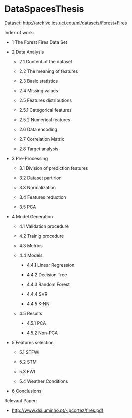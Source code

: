 # DataSpacesThesis

Dataset: http://archive.ics.uci.edu/ml/datasets/Forest+Fires

Index of work:

- 1 The Forest Fires Data Set

- 2 Data Analysis

  - 2.1 Content of the dataset
  
  - 2.2 The meaning of features
  
  - 2.3 Basic statistics
  
  - 2.4 Missing values
  
  - 2.5 Features distributions
  
  - 2.5.1 Categorical features
  
  - 2.5.2 Numerical features
  
  - 2.6 Data encoding
  
  - 2.7 Correlation Matrix
  
  - 2.8 Target analysis

- 3 Pre-Processing
  
  - 3.1 Division of prediction features
  
  - 3.2 Dataset partirion
  
  - 3.3 Normalization
  
  - 3.4 Features reduction
  
  - 3.5 PCA

- 4 Model Generation
  
  - 4.1 Validation procedure
  
  - 4.2 Trainig procedure
  
  - 4.3 Metrics
  
  - 4.4 Models
  
    - 4.4.1 Linear Regression

    - 4.4.2 Decision Tree

    - 4.4.3 Random Forest

    - 4.4.4 SVR

    - 4.4.5 K-NN
  
  - 4.5 Results
  
    - 4.5.1 PCA

    - 4.5.2 Non-PCA

- 5 Features selection
  
  - 5.1 STFWI
  
  - 5.2 STM
  
  - 5.3 FWI
  
  - 5.4 Weather Conditions

- 6 Conclusions

Relevant Paper:
- http://www.dsi.uminho.pt/~pcortez/fires.pdf
